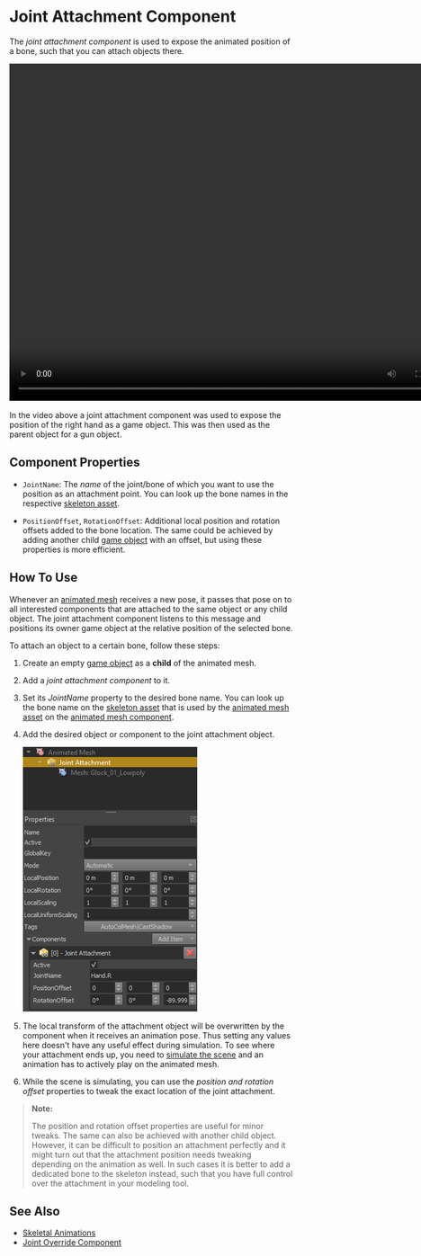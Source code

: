 # Joint Attachment Component

The *joint attachment component* is used to expose the animated position of a bone, such that you can attach objects there.

<video src="../media/anim-point-shoot.webm" width="800" height="600" autoplay loop></video>

In the video above a joint attachment component was used to expose the position of the right hand as a game object. This was then used as the parent object for a gun object.

## Component Properties

* `JointName`: The *name* of the joint/bone of which you want to use the position as an attachment point. You can look up the bone names in the respective [skeleton asset](skeleton-asset.md).

* `PositionOffset`, `RotationOffset`: Additional local position and rotation offsets added to the bone location. The same could be achieved by adding another child [game object](../../runtime/world/game-objects.md) with an offset, but using these properties is more efficient.

## How To Use

Whenever an [animated mesh](animated-mesh-component.md) receives a new pose, it passes that pose on to all interested components that are attached to the same object or any child object. The joint attachment component listens to this message and positions its owner game object at the relative position of the selected bone.

To attach an object to a certain bone, follow these steps:

1. Create an empty [game object](../../runtime/world/game-objects.md) as a **child** of the animated mesh.
1. Add a *joint attachment component* to it.
1. Set its *JointName* property to the desired bone name. You can look up the bone name on the [skeleton asset](skeleton-asset.md) that is used by the [animated mesh asset](animated-mesh-asset.md) on the [animated mesh component](animated-mesh-component.md).
1. Add the desired object or component to the joint attachment object.

   ![Joint Attachment Setup](../media/joint-attachment-setup.png)
1. The local transform of the attachment object will be overwritten by the component when it receives an animation pose. Thus setting any values here doesn't have any useful effect during simulation. To see where your attachment ends up, you need to [simulate the scene](../../editor/run-scene.md) and an animation has to actively play on the animated mesh.
1. While the scene is simulating, you can use the *position and rotation offset* properties to tweak the exact location of the joint attachment.

> **Note:**
>
> The position and rotation offset properties are useful for minor tweaks. The same can also be achieved with another child object. However, it can be difficult to position an attachment perfectly and it might turn out that the attachment position needs tweaking depending on the animation as well. In such cases it is better to add a dedicated bone to the skeleton instead, such that you have full control over the attachment in your modeling tool.

## See Also


* [Skeletal Animations](skeletal-animation-overview.md)
* [Joint Override Component](joint-override-component.md)
